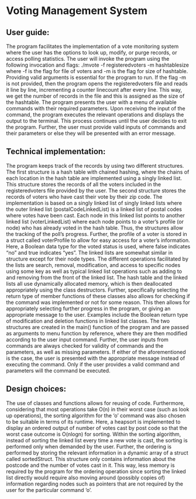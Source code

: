 # Voting Management System
## User guide:
The program facilitates the implementation of a vote monitoring system where the user has the options to look up, modify, or purge records, or access polling statistics.
The user will invoke the program using the following invocation and flags:
./mvote -f registeredvoters -m hashtablesize
where -f is the flag for file of voters and -m is the flag for size of hashtable. Providing valid arguments is essential for the program to run. If the flag -m is not provided, then the program opens the registeredvoters file and reads it line by line, incrementing a counter linecount after every line. This way, we get the number of records in the file and this is assigned as the size of the hashtable.
The program presents the user with a menu of available commands with their required parameters. Upon receiving the input of the command, the program executes the relevant operations and displays the output to the terminal. This process continues until the user decides to exit the program. Further, the user must provide valid inputs of commands and their parameters or else they will be presented with an error message.

## Technical implementation:
The program keeps track of the records by using two different structures. 
The first structure is a hash table with chained hashing, where the chains of each location in the hash table are implemented using a singly linked list. This structure stores the records of all the voters included in the registeredvoters file provided by the user.
The second structure stores the records of voters who have cast their vote by their zip code. The implementation is based on a singly linked list of singly linked lists where the outer linked list (postalCodeLinkedList) is a linked list of postal codes where votes have been cast. Each node in this linked list points to another linked list (voterLinkedList) where each node points to a voter’s profile (or node) who has already voted in the hash table. 
Thus, the structures allow the tracking of the poll’s progress.
Further, the profile of a voter is stored in a struct called voterProfile to allow for easy access for a voter’s information. Here, a Boolean data type for the voted status is used, where false indicates “no” and true indicates “yes”.
The linked lists are somewhat similar in structure except for their node types. The different operations facilitated by the lists are search, removal, modification, and access to specific nodes using some key as well as typical linked list operations such as adding to and removing from the front of the linked list.
The hash table and the linked lists all use dynamically allocated memory, which is then deallocated appropriately using the class destructors.
Further, specifically selecting the return type of member functions of these classes also allows for checking if the command was implemented or not for some reason. This then allows for appropriately selecting further progress in the program, or giving an appropriate message to the user. Examples include the Boolean return type of modification and deletion functions in linked list classes.
The two structures are created in the main() function of the program and are passed as arguments to menu function by reference, where they are then modified according to the user input command.
Further, the user inputs from commands are always checked for validity of commands and the parameters, as well as missing parameters. If either of the aforementioned is the case, the user is presented with the appropriate message instead of executing the command. Only if the user provides a valid command and parameters will the command be executed.

## Design choices:
The use of classes and functions allows for reusing of code. Furthermore, considering that most operations take O(n) in their worst case (such as look up operations), the sorting algorithm for the ‘o’ command was also chosen to be suitable in terms of its runtime. Here, a heapsort is implemented to display an ordered output of number of votes cast by post code so that the worst case outcome is O(nlogn) for sorting. Within the sorting algorithm, instead of sorting the linked list every time a new vote is cast, the sorting is performed only when demanded by the user. Further, the ordering is performed by storing the relevant information in a dynamic array of a struct called sortedStruct. This structure only contains information about the postcode and the number of votes cast in it. This way, less memory is required by the program for the ordering operation since sorting the linked list directly would require also moving around (possibly copies of) information regarding nodes such as pointers that are not required by the user for the particular command ‘o’.

